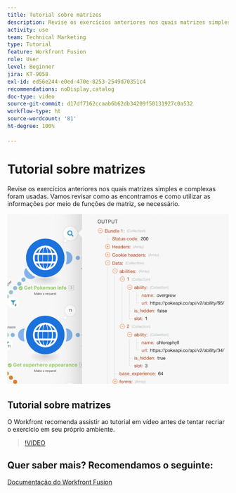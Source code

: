 ```yaml
---
title: Tutorial sobre matrizes
description: Revise os exercícios anteriores nos quais matrizes simples e complexas foram usadas no [!DNL Adobe Workfront Fusion].
activity: use
team: Technical Marketing
type: Tutorial
feature: Workfront Fusion
role: User
level: Beginner
jira: KT-9058
exl-id: ed56e244-e0ed-470e-8253-2549d70351c4
recommendations: noDisplay,catalog
doc-type: video
source-git-commit: d17df7162ccaab6b62db34209f50131927c0a532
workflow-type: ht
source-wordcount: '81'
ht-degree: 100%

---
```


# Tutorial sobre matrizes

Revise os exercícios anteriores nos quais matrizes simples e complexas foram usadas. Vamos revisar como as encontramos e como utilizar as informações por meio de funções de matriz, se necessário.

![Imagem de um cenário do Fusion](assets/final-functional-bits-and-bobs-1.png)

## Tutorial sobre matrizes

O Workfront recomenda assistir ao tutorial em vídeo antes de tentar recriar o exercício em seu próprio ambiente.

>[!VIDEO](https://video.tv.adobe.com/v/335299/?quality=12&learn=on&enablevpops)


## Quer saber mais? Recomendamos o seguinte:

[Documentação do Workfront Fusion](https://experienceleague.adobe.com/docs/workfront/using/adobe-workfront-fusion/workfront-fusion-2.html?lang=br)
